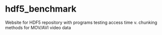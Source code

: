 # hdf5_benchmark
Website for HDF5 repository with programs testing access time v. chunking methods for MOV/AVI video data

